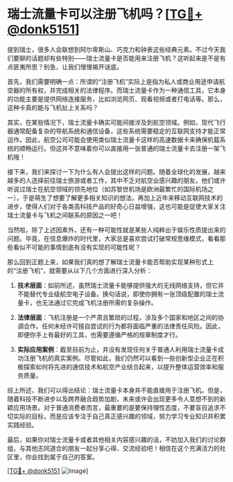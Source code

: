 # 瑞士流量卡可以注册飞机吗？[[TG💪+ @donk5151](https://t.me/s/donk5151)]

提到瑞士，很多人会联想到阿尔卑斯山、巧克力和钟表这些经典元素。不过今天我们要聊的话题却有些特别——瑞士流量卡是否能用来注册飞机？这听起来是不是有点匪夷所思？别急，让我们慢慢揭开谜底。

首先，我们需要明确一点：所谓的“注册飞机”实际上是指为私人或商业用途申请航空器的所有权，并完成相关的法律程序。而瑞士流量卡作为一种通信工具，它本身的功能主要是提供网络连接服务，比如浏览网页、观看视频或者打电话等。那么，这种卡真的能与飞机扯上关系吗？

其实，在某些情况下，瑞士流量卡确实可能间接涉及到航空领域。例如，现代飞行器通常配备复杂的导航系统和通信设备，这些系统需要稳定的互联网支持才能正常运作。因此，航空公司可能会使用类似瑞士流量卡这样的高速数据卡来确保机载系统的顺畅运行。但这并不意味着你可以直接用一张普通的瑞士流量卡去注册一架飞机哦！

接下来，我们来探讨一下为什么有人会提出这样的问题。随着全球化的发展，越来越多的人选择前往瑞士旅游或者工作，其中不乏对航空业感兴趣的朋友。他们或许听说过瑞士在航空领域的领先地位（如苏黎世机场是欧洲最繁忙的国际机场之一），于是萌生了想要了解更多相关知识的想法。再加上近年来移动互联网技术的进步，使得人们对于各类高科技产品的好奇心日益增强，这也可能是促使大家关注瑞士流量卡与飞机之间联系的原因之一吧！

当然啦，除了上述因素外，还有一种可能性就是某些人纯粹出于娱乐性质提出来的问题。毕竟，在信息爆炸的时代里，大家总是喜欢尝试打破常规思维模式，看看那些看似不可能的事情到底有没有实现的可能性呢？

那么回到正题上来，如果我们真的想了解瑞士流量卡能否帮助实现某种形式上的“注册飞机”，就需要从以下几个方面进行深入分析：

1. **技术层面**：如前所述，虽然瑞士流量卡能够提供强大的无线网络支持，但它并不能替代专业级航空电子设备。换句话说，即使你拥有一张顶级配置的瑞士流量卡，也无法通过它完成飞机注册所需的复杂操作。
   
2. **法律层面**：飞机注册是一个严肃且繁琐的过程，涉及多个国家和地区之间的协调合作。任何未经许可擅自尝试的行为都将面临严重的法律责任风险。因此，即便你手上有最好的工具，也需要遵循严格的规章制度才行。

3. **实际应用案例**：截至目前为止，并没有发现任何关于普通人利用瑞士流量卡成功注册飞机的真实案例。尽管如此，我们仍然可以看到一些创新型企业正在积极探索如何将先进的通信技术和航空产业结合起来，以提升整体运营效率和服务质量。

综上所述，我们可以得出结论：瑞士流量卡本身并不能直接用于注册飞机。但是，随着科技不断进步以及跨界融合趋势加剧，未来或许会出现更多令人意想不到的新颖应用场景。对于普通消费者而言，最重要的是要保持理性态度，不要盲目追求不切实际的目标，而是应该专注于自己真正感兴趣的领域，努力学习专业知识并积累实践经验。

最后，如果你对瑞士流量卡或者其他相关内容感兴趣的话，不妨加入我们的讨论群组，与其他志同道合的朋友一起分享心得、交流经验吧！相信在这个充满活力的社区里，你会找到属于自己的答案。

[[TG💪+ @donk5151](https://t.me/s/donk5151) ![Image](https://i.postimg.cc/rwNCRYN7/Snipaste-2025-04-30-17-27-05.png)]